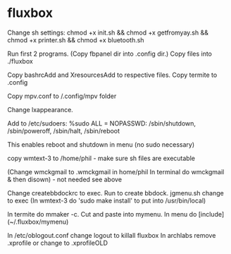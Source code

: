 # fluxbox
Change sh settings: chmod +x init.sh && chmod +x getfromyay.sh && chmod +x printer.sh && chmod +x bluetooth.sh

Run first 2 programs.  (Copy fbpanel dir into .config dir.)  Copy files into ./fluxbox

Copy bashrcAdd and XresourcesAdd to respective files.  Copy termite to .config

Copy mpv.conf to /.config/mpv folder

Change lxappearance.

Add to /etc/sudoers: %sudo ALL = NOPASSWD: /sbin/shutdown, /sbin/poweroff, /sbin/halt, /sbin/reboot

This enables reboot and shutdown in menu (no sudo necessary)

copy wmtext-3 to /home/phil - make sure sh files are executable

(Change wmckgmail to .wmckgmail in home/phil  In terminal do wmckgmail & then disown) - not needed see above

Change createbbdockrc to exec.  Run to create bbdock.
jgmenu.sh change to exec
(In wmtext-3 do 'sudo make install' to put into /usr/bin/local)

In termite do mmaker -c.  Cut and paste into mymenu. In menu do [include] (~/.fluxbox/mymenu)

In /etc/oblogout.conf change logout to killall fluxbox
In archlabs remove .xprofile or change to .xprofileOLD
